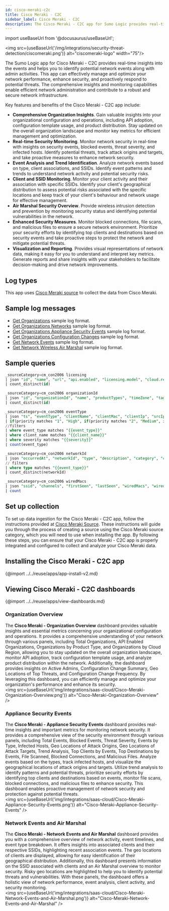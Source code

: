 ```yaml
---
id: cisco-meraki-c2c
title: Cisco Meraki - C2C
sidebar_label: Cisco Meraki - C2C
description: The Cisco Meraki - C2C app for Sumo Logic provides real-time insights into the events and helps you to identify potential network events along with admin activities.
---
```

import useBaseUrl from '@docusaurus/useBaseUrl';

<img src={useBaseUrl('/img/integrations/security-threat-detection/ciscomeraki.png')} alt="ciscomeraki-logo" width="75"/>

The Sumo Logic app for Cisco Meraki - C2C provides real-time insights into the events and helps you to identify potential network events along with admin activities. This app can effectively manage and optimize your network performance, enhance security, and proactively respond to potential threats. The comprehensive insights and monitoring capabilities enable efficient network administration and contribute to a robust and secure network infrastructure.

Key features and benefits of the Cisco Meraki - C2C app include:

- **Comprehensive Organization Insights**. Gain valuable insights into your organizational configuration and operations, including API adoption, configuration template usage, and product distribution. Stay updated on the overall organization landscape and monitor key metrics for efficient management and optimization.
- **Real-time Security Monitoring**. Monitor network security in real-time with insights on security events, blocked events, threat severity, and infected hosts. Identify potential threats, track attack origins and targets, and take proactive measures to enhance network security.
- **Event Analysis and Trend Identification**. Analyze network events based on type, client associations, and SSIDs. Identify event patterns and trends to understand network activity and potential security risks. 
- **Client and SSID Monitoring**. Monitor your client activity and their association with specific SSIDs. Identify your client's geographical distribution to assess potential risks associated with the specific locations and keep track of your client's behaviour and network usage for effective management.
- **Air Marshal Security Overview**. Provide wireless intrusion detection and prevention by monitoring security status and identifying potential vulnerabilities in the network.
- **Enhanced Security Measures**. Monitor blocked connections, file scans, and malicious files to ensure a secure network environment. Prioritize your security efforts by identifying top clients and destinations based on security events and take proactive steps to protect the network and mitigate potential threats.
- **Visualization and Reporting**. Provides visual representations of network data, making it easy for you to understand and interpret key metrics. Generate reports and share insights with your stakeholders to facilitate decision-making and drive network improvements.

## Log types

This app uses [Cisco Meraki source](/docs/send-data/hosted-collectors/cloud-to-cloud-integration-framework/cisco-meraki-source) to collect the data from Cisco Meraki.

## Sample log messages

- [Get Organizations](https://developer.cisco.com/meraki/api-latest/#!get-organizations) sample log format.
- [Get Organizations Networks](https://developer.cisco.com/meraki/api-latest/#!get-organization-networks) sample log format.
- [Get Organizations Appliance Security Events](https://developer.cisco.com/meraki/api-v1/#!get-organization-appliance-security-events) sample log format.
- [Get Organizations Configuration Changes](https://developer.cisco.com/meraki/api-v1/#!get-organization-configuration-changes) sample log format.
- [Get Network Events](https://developer.cisco.com/meraki/api-v1/#!get-network-events) sample log format.
- [Get Network Wireless Air Marshal](https://developer.cisco.com/meraki/api-v1/#!get-network-wireless-air-marshal) sample log format.

## Sample queries

```sql title="Total Organizations"
_sourceCategory=cm_con2006 licensing
| json "id", "name", "url", "api.enabled", "licensing.model", "cloud.region.name", "management.details.[*].name", "management.details.[*].value" as id, name, url, enabled, model, region, management_name, management_value nodrop
| count_distinct(id)
```

```sql title="Total Network Logs"
_sourceCategory=cm_con2006 organizationId
| json "id", "organizationId", "name", "productTypes", "timeZone", "tags", "enrollmentString", "url", "notes", "isBoundToConfigTemplate" as id, organization_id, name, product_types, time_zone, tags, enrollment_string, url, notes, is_bound_to_config_template nodrop
| count_distinct(id)
```

```sql title="Total Events"
_sourceCategory=cm_con2006 eventType
| json "ts", "eventType", "clientName", "clientMac", "clientIp", "srcIp", "destIp", "protocol", "uri", "canonicalName", "destinationPort", "fileType", "fileSizeBytes", "disposition", "action", "deviceMac", "priority", "classification", "message", "signature", "ruleId"  as date_time, event_type, client_name, client_mac, client_ip, src_ip, dest_ip, protocol, uri, canonical_name, dest_port, file_type, file_size_bytes, disposition, action, device_mac, priority, classification, message, signature, rule_id nodrop
| if(priority matches "1", "High", if(priority matches "2", "Medium", if(priority matches "3", "Low", if (priority matches "4", "Very Low", "-")))) as severity
//filters
| where event_type matches "{{event_type}}"
| where client_name matches "{{client_name}}"
| where severity matches "{{severity}}"
| count(event_type)
```

```sql title="Network Activity"
_sourceCategory=cm_con2006 networkId
| json "occurredAt", "networkId", "type", "description", "category", "clientId", "clientDescription", "clientMac", "deviceSerial", "deviceName", "ssidNumber", "eventData.radio", "eventData.vap", "eventData.client_mac", "eventData.client_ip", "eventData.channel", "eventData.rssi", "eventData.aid" as occurredAt, networkId, type, description, category, clientId, clientDescription, clientMac, deviceSerial, deviceName, ssidNumber, radio, vap, client_mac, client_ip, channel, rssi, aid nodrop
// filters
| where type matches "{{event_type}}"
| count_distinct(networkId)
```

```sql title="Total Activities"
_sourceCategory=cm_con2006 wiredMacs
| json "ssid", "channels", "firstSeen", "lastSeen", "wiredMacs", "wiredVlans", "wiredLastSeen","bssids[*].bssid","bssids[*].detectedBy[*].device","bssids[*].detectedBy[*].rssi" as ssid, channels, first_seen, last_seen, wired_macs, wired_vlans, wired_last_seen,bssids,devices,rssi_values nodrop
| count
```

## Set up collection

To set up data ingestion for the Cisco Meraki - C2C app, follow the instructions provided at [Cisco Meraki Source](/docs/send-data/hosted-collectors/cloud-to-cloud-integration-framework/cisco-meraki-source). These instructions will guide you through the process of creating a source using the Cisco Meraki source category, which you will need to use when installing the app. By following these steps, you can ensure that your Cisco Meraki - C2C app is properly integrated and configured to collect and analyze your Cisco Meraki data.

## Installing the Cisco Meraki - C2C app

{@import ../../reuse/apps/app-install-v2.md}

## Viewing Cisco Meraki - C2C dashboards​

{@import ../../reuse/apps/view-dashboards.md}

### Organization Overview

The **Cisco Meraki - Organization Overview** dashboard provides valuable insights and essential metrics concerning your organizational configuration and operations. It provides a comprehensive understanding of your network through various panels, including Total Organizations, API Enabled Organizations, Organizations by Product Type, and Organizations by Cloud Region, allowing you to stay updated on the overall organization landscape, monitor API adoption, track configuration template usage, and analyze product distribution within the network. Additionally, the dashboard provides insights on Active Admins, Configuration Change Summary, Geo Locations of Top Threats, and Configuration Change Frequency. By leveraging this dashboard, you can efficiently manage and optimize your organization's performance and enhance its security. <br/><img src={useBaseUrl('img/integrations/saas-cloud/Cisco-Meraki-Organization-Overview.png')} alt="Cisco-Meraki-Organization-Overview" />

### Appliance Security Events

The **Cisco Meraki - Appliance Security Events** dashboard provides real-time insights and important metrics for monitoring network security. It provides a comprehensive view of the security environment through various panels, including Total Events, Blocked Events, Threat Severity, Events by Type, Infected Hosts, Geo Locations of Attack Origins, Geo Locations of Attack Targets, Trend Analysis, Top Clients by Events, Top Destinations by Events, File Scanned, Blocked Connections, and Malicious Files. Analyze events based on the types, track infected hosts, and visualize the geographical locations of attack origins and targets. Utilize trend analysis to identify patterns and potential threats, prioritize security efforts by identifying top clients and destinations based on events, monitor file scans, blocked connections, and malicious files to enhance security. This dashboard enables proactive management of network security and protection against potential threats. <br/><img src={useBaseUrl('img/integrations/saas-cloud/Cisco-Meraki-Appliance-Security-Events.png')} alt="Cisco-Meraki-Appliance-Security-Events" />

### Network Events and Air Marshal

The **Cisco Meraki - Network Events and Air Marshal** dashboard provides you with a comprehensive overview of network activity, event timelines, and event type breakdown. It offers insights into associated clients and their respective SSIDs, highlighting recent association events. The geo locations of clients are displayed, allowing for easy identification of their geographical distribution. Additionally, this dashboard presents information on the SSID associated with clients and an Air Marshal overview to monitor security. Risky geo locations are highlighted to help you to identify potential threats and vulnerabilities. With these panels, the dashboard offers a holistic view of network performance, event analysis, client activity, and security monitoring. <br/><img src={useBaseUrl('img/integrations/saas-cloud/Cisco-Meraki-Network-Events-and-Air-Marshal.png')} alt="Cisco-Meraki-Network-Events-and-Air-Marshal" />

